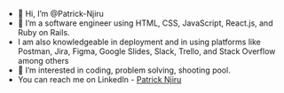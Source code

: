 - 👋 Hi, I’m @Patrick-Njiru
- 🌱 I’m a software engineer using HTML, CSS, JavaScript, React.js, and Ruby on Rails.
-  I am also knowledgeable in deployment and in using platforms like Postman, Jira, Figma, Google Slides, Slack, Trello, and Stack Overflow among others
- 👀 I’m interested in coding, problem solving, shooting pool.
- You can reach me on LinkedIn - [Patrick Njiru](httpswwwlinkedincominpatricknjiru7569241ba)


<!---
Patrick-Njiru/Patrick-Njiru is a ✨ special ✨ repository because its `README.md` (this file) appears on your GitHub profile.
You can click the Preview link to take a look at your changes.
--->

